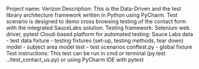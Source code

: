Project name: Verizon
Description: This is the Data-Driven and the test library architecture framework written in Python using PyCharm.
Test scenario is designed to demo cross browsing testing of the contact form with the integrated SauceLabs solution.
Testing framework: Selenium web driver, pytest
Cloud-based platform for automated testing: Sauce Labs
data - test data
fixture - testing fixtures (set-up, testing methods, tear down)
model - subject area model
test - test scenarios
conftest.py - global fixture
Test instructions: This test can be run in cmd or terminal (py.test ../test_contact_us.py) or using PyCharm IDE with pytest
